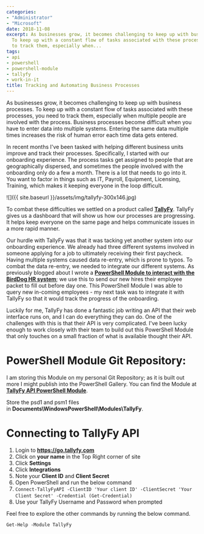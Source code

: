 ```yaml
---
categories:
- "Administrator"
- "Microsoft"
date: 2018-11-08
excerpt: As businesses grow, it becomes challenging to keep up with business processes.
  To keep up with a constant flow of tasks associated with these processes, you need
  to track them, especially when...
tags:
- api
- powershell
- powershell-module
- tallyfy
- work-in-it
title: Tracking and Automating Business Processes
---
```


As businesses grow, it becomes challenging to keep up with business processes. To keep up with a constant flow of tasks associated with these processes, you need to track them, especially when multiple people are involved with the process. Business processes become difficult when you have to enter data into multiple systems. Entering the same data multiple times increases the risk of human error each time data gets entered.

In recent months I've been tasked with helping different business units improve and track their processes. Specifically, I started with our onboarding experience. The process tasks get assigned to people that are geographically dispersed, and sometimes the people involved with the onboarding only do a few a month. There is a lot that needs to go into it. You want to factor in things such as IT, Payroll, Equipment, Licensing, Training, which makes it keeping everyone in the loop difficult.

![]({{ site.baseurl }}/assets/img/tallyfy-300x146.jpg)

To combat these difficulties we settled on a product called **[TallyFy](https://tallyfy.com/)**. TallyFy gives us a dashboard that will show us how our processes are progressing. It helps keep everyone on the same page and helps communicate issues in a more rapid manner.

Our hurdle with TallyFy was that it was tacking yet another system into our onboarding experience. We already had three different systems involved in someone applying for a job to ultimately receiving their first paycheck. Having multiple systems caused data re-entry, which is prone to typos. To combat the data re-entry, we needed to integrate our different systems. As previously blogged about I wrote a **[PowerShell Module to interact with the BirdDog HR system](http://mattblogsit.com/microsoft/windows/powershell/using-powershell-with-restful-apis-birddoghr-api-module)**; we use this to send our new hires their employee packet to fill out before day one. This PowerShell Module I was able to query new in-coming employees - my next task was to integrate it with TallyFy so that it would track the progress of the onboarding.

Luckily for me, TallyFy has done a fantastic job writing an API that their web interface runs on, and I can do everything they can do. One of the challenges with this is that their API is very complicated. I've been lucky enough to work closely with their team to build out this PowerShell Module that only touches on a small fraction of what is available thought their API.

# PowerShell Module Git Repository:

I am storing this Module on my personal Git Repository; as it is built out more I might publish into the PowerShell Gallery. You can find the Module at [**TallyFy API PowerShell Module**](https://github.com/mattgrif/TallyFy-API-PowerShell-Module).

Store the psd1 and psm1 files in **Documents\\WindowsPowerShell\\Modules\\TallyFy**.

# Connecting to TallyFy API

1. Login to **https://go.tallyfy.com**
2. Click on **your name** in the Top Right corner of site
3. Click **Settings**
4. Click **Integrations**
5. Note your **Client ID** and **Client Secret**
6. Open PowerShell and run the below command
7. `Connect-TallyFyAPI -ClientID 'Your client ID' -ClientSecret 'Your Client Secret' -Credential (Get-Credential)` 
8. Use your TallyFy Username and Password when prompted

Feel free to explore the other commands by running the below command.

`Get-Help -Module TallyFy`
